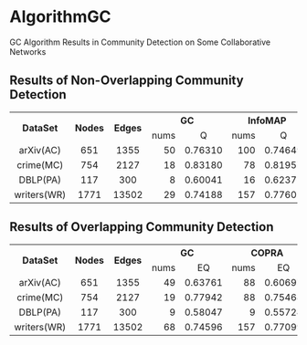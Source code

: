 # AlgorithmGC
GC Algorithm Results in Community Detection on Some Collaborative Networks

## Results of Non-Overlapping Community Detection

<table align="center" border="0" cellspacing="4">
  <tr>
    <th rowspan="2">DataSet</th> <th rowspan="2">Nodes</th> <th rowspan="2">Edges</th>
    <th colspan="2">GC</th> <th colspan="2">InfoMAP</th> <th colspan="2">LPA</th> <th colspan="2">WALKTRAP</th>
  </tr>
  <tr align="center">
    <td>nums</td> <td>Q</td> <td>nums</td> <td>Q</td> <td>nums</td> <td>Q</td> <td>nums</td> <td>Q</td>
  </tr>
  <tr align="right">
    <td align="center">arXiv(AC)</td> <td align="center">651</td> <td align="center">1355</td>
    <td> 50</td> <td>0.76310</td> <td>100</td> <td>0.74649</td>
    <td> 89</td> <td>0.76037</td> <td> 86</td> <td>0.76576</td>
  </tr>
  <tr align="right">
    <td align="center">crime(MC)</td> <td align="center">754</td> <td align="center">2127</td> 
    <td> 18</td> <td>0.83180</td> <td> 78</td> <td>0.81957</td> 
    <td> 83</td> <td>0.80474</td> <td> 56</td> <td>0.84762</td>
  </tr>
  <tr align="right">
    <td align="center">DBLP(PA)</td> <td align="center">117</td> <td align="center">300</td> 
    <td>  8</td> <td>0.60041</td> <td> 16</td> <td>0.62371</td> 
    <td>  8</td> <td>0.59136</td> <td> 10</td> <td>0.61284</td>
  </tr>
  <tr align="right">
    <td align="center">writers(WR)</td> <td align="center">1771</td> <td align="center">13502</td> 
    <td> 29</td> <td>0.74188</td> <td>157</td> <td>0.77602</td> 
    <td>167</td> <td>0.77269</td> <td>264</td> <td>0.75744</td>
  </tr>
</table>

## Results of Overlapping Community Detection

<table align="center" border="0" cellspacing="4">
  <tr>
    <th rowspan="2">DataSet</th> <th rowspan="2">Nodes</th> <th rowspan="2">Edges</th>
    <th colspan="2">GC</th> <th colspan="2">COPRA</th> <th colspan="2">SLPA</th> <th colspan="2">LFM</th>
  </tr>
  <tr align="center">
    <td>nums</td> <td>EQ</td> <td>nums</td> <td>EQ</td> <td>nums</td> <td>EQ</td> <td>nums</td> <td>EQ</td>
  </tr>
  <tr align="right">
    <td align="center">arXiv(AC)</td> <td align="center">651</td> <td align="center">1355</td>
    <td> 49</td> <td>0.63761</td> <td> 88</td> <td>0.60697</td>
    <td> 97</td> <td>0.64660</td> <td>135</td> <td>0.56931</td>
  </tr>
  <tr align="right">
    <td align="center">crime(MC)</td> <td align="center">754</td> <td align="center">2127</td> 
    <td> 19</td> <td>0.77942</td> <td> 88</td> <td>0.75468</td> 
    <td> 97</td> <td>0.75567</td> <td>119</td> <td>0.68813</td>
  </tr>
  <tr align="right">
    <td align="center">DBLP(PA)</td> <td align="center">117</td> <td align="center">300</td> 
    <td>  9</td> <td>0.58047</td> <td>  9</td> <td>0.55724</td> 
    <td> 15</td> <td>0.51100</td> <td> 16</td> <td>0.56369</td>
  </tr>
  <tr align="right">
    <td align="center">writers(WR)</td> <td align="center">1771</td> <td align="center">13502</td> 
    <td> 68</td> <td>0.74596</td> <td>157</td> <td>0.77099</td> 
    <td>156</td> <td>0.75998</td> <td>236</td> <td>0.73916</td>
  </tr>
</table>